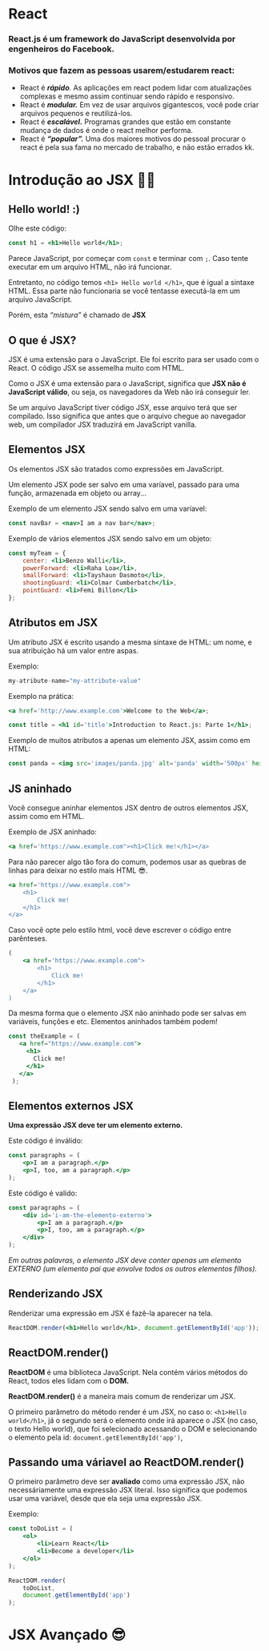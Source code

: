 # React

### React.js é um framework do JavaScript desenvolvida por engenheiros do Facebook.

### Motivos que fazem as pessoas usarem/estudarem react:

- React é ***rápido**.* As aplicações em react podem lidar com atualizações complexas e mesmo assim continuar sendo rápido e responsivo.
- React é ***modular.*** Em vez de usar arquivos gigantescos, você pode criar arquivos pequenos e reutilizá-los.
- React é ***escalável.*** Programas grandes que estão em constante mudança de dados é onde o react melhor performa.
- React é ***“popular”.*** Uma dos maiores motivos do pessoal procurar o react é pela sua fama no mercado de trabalho, e não estão errados kk.

# Introdução ao JSX 🤘🏽

## Hello world! :)

Olhe este código:

```jsx
const h1 = <h1>Hello world</h1>;
```

Parece JavaScript, por começar com `const` e terminar com `;`. Caso tente executar em um arquivo HTML, não irá funcionar. 

Entretanto, no código temos `<h1> Hello world </h1>`, que é igual a sintaxe HTML. Essa parte não funcionaria se você tentasse executá-la em um arquivo JavaScript.

Porém, esta *“mistura”* é chamado de **JSX** 

## O que é JSX?

JSX é uma extensão para o JavaScript. Ele foi escrito para ser usado com o React. O código JSX se assemelha muito com HTML.

Como o JSX é uma extensão para o JavaScript, significa que **JSX não é JavaScript válido**, ou seja, os navegadores da Web não irá conseguir ler.

Se um arquivo JavaScript tiver código JSX, esse arquivo terá que ser compilado. Isso significa que antes que o arquivo chegue ao navegador web, um compilador JSX traduzirá em JavaScript vanilla.

## Elementos JSX

Os elementos JSX são tratados como expressões em JavaScript.

Um elemento JSX pode ser salvo em uma varíavel, passado para uma função, armazenada em objeto ou array...

Exemplo de um elemento JSX sendo salvo em uma varíavel:

```jsx
const navBar = <nav>I am a nav bar</nav>;
```

Exemplo de vários elementos JSX sendo salvo em um objeto:

```jsx
const myTeam = {
	center: <li>Benzo Walli</li>,
	powerForward: <li>Raha Loa</li>,
	smallForward: <li>Tayshaun Dasmoto</li>,
	shootingGuard: <li>Colmar Cumberbatch</li>,
	pointGuard: <li>Femi Billon</li>
};
```

## Atributos em JSX

Um atributo JSX é escrito usando a mesma sintaxe de HTML: um nome, e sua atribuição há um valor entre aspas.

Exemplo:

```jsx
my-atribute-name="my-attribute-value"
```

Exemplo na prática:

```jsx
<a href='http://www.example.com'>Welcome to the Web</a>;

const title = <h1 id='title'>Introduction to React.js: Parte 1</h1>;
```

Exemplo de muitos atributos a apenas um elemento JSX, assim como em HTML:

```jsx
const panda = <img src='images/panda.jpg' alt='panda' width='500px' height='500px' />;
```

## JS aninhado

Você consegue aninhar elementos JSX dentro de outros elementos JSX, assim como em HTML.

Exemplo de JSX aninhado:

```jsx
<a href='https://www.example.com"><h1>Click me!</h1></a>
```

Para não parecer algo tão fora do comum, podemos usar as quebras de linhas para deixar no estilo mais HTML 😎.

```jsx
<a href='https://www.example.com">
	<h1>
		Click me!
	</h1>
</a>
```

Caso você opte pelo estilo html, você deve escrever o código entre parênteses.

```jsx
(
	<a href='https://www.example.com">
		<h1>
			Click me!
		</h1>
	</a>
)
```

Da mesma forma que o elemento JSX não aninhado pode ser salvas em variáveis, funções e etc. Elementos aninhados também podem!

```jsx
const theExample = (
   <a href="https://www.example.com">
     <h1>
       Click me!
     </h1>
   </a>
 );
```

## Elementos externos JSX

**Uma expressão JSX deve ter um elemento externo.**

Este código é inválido:

```jsx
const paragraphs = (
	<p>I am a paragraph.</p>
	<p>I, too, am a paragraph.</p>
);
```

Este código é valido:

```jsx
const paragraphs = (
	<div id='i-am-the-elemento-externo'>
		<p>I am a paragraph.</p>
		<p>I, too, am a paragraph.</p>
	</div>
);
```

*Em outras palavras, o elemento JSX deve conter apenas um elemento EXTERNO (um elemento pai que envolve todos os outros elementos filhos).*

## Renderizando JSX

Renderizar uma expressão em JSX é fazê-la aparecer na tela.

```jsx
ReactDOM.render(<h1>Hello world</h1>, document.getElementById('app'));
```

## ReactDOM.render()

**ReactDOM** é uma biblioteca JavaScript. Nela contém vários métodos do React, todos eles lidam com o **DOM.**

**ReactDOM.render()** é a maneira mais comum de renderizar um JSX.

O primeiro parâmetro do método render é um JSX, no caso o: `<h1>Hello world</h1>`, já o segundo será o elemento onde irá aparece o JSX (no caso, o texto Hello world), que foi selecionado acessando o DOM e selecionando o elemento pela id: `document.getElementById('app')`, 

## Passando uma váriavel ao ReactDOM.render()

O primeiro parâmetro deve ser **avaliado** como uma expressão JSX, não necessáriamente uma expressão JSX literal. Isso significa que podemos usar uma variável, desde que ela seja uma expressão JSX.

Exemplo:

```jsx
const toDoList = (
	<ol>
		<li>Learn React</li>
		<li>Become a developer</li>
	</ol>
);

ReactDOM.render(
	toDoList,
	document.getElementById('app')
);
```

# JSX Avançado 😎